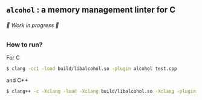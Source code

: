 ## `alcohol` : a memory management linter for C

###### 🚧 Work in progress 🚧

### How to run?

For C
```bash
$ clang -cc1 -load build/libalcohol.so -plugin alcohol test.cpp
```

and C++
```bash
$ clang++ -c -Xclang -load -Xclang build/libalcohol.so -Xclang -plugin -Xclang alcohol test.cpp
```
